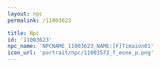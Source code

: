 ```yaml
---
layout: npc
permalink: /11003623

title: Npc
id: '11003623'
npc_name: 'NPCNAME_11003623_NAME:[F]Timaion01'
icon_url: 'portrait/npc/11003572_f_eone_p.png'
---
```

